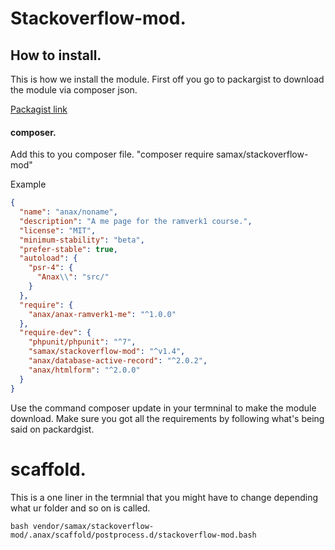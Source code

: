 # Stackoverflow-mod.

## How to install.

This is how we install the module. First off you go to packargist to download
the module via composer json.

[Packagist link](https://packagist.org/packages/samax/stackoverflow-mod)

#### composer.

Add this to you composer file. "composer require samax/stackoverflow-mod"

Example

```json
{
  "name": "anax/noname",
  "description": "A me page for the ramverk1 course.",
  "license": "MIT",
  "minimum-stability": "beta",
  "prefer-stable": true,
  "autoload": {
    "psr-4": {
      "Anax\\": "src/"
    }
  },
  "require": {
    "anax/anax-ramverk1-me": "^1.0.0"
  },
  "require-dev": {
    "phpunit/phpunit": "^7",
    "samax/stackoverflow-mod": "^v1.4",
    "anax/database-active-record": "^2.0.2",
    "anax/htmlform": "^2.0.0"
  }
}
```

Use the command composer update in your termninal to make the module download.
Make sure you got all the requirements by following what's being said on
packardgist.

# scaffold.

This is a one liner in the termnial that you might have to change depending
what ur folder and so on is called.

```code
bash vendor/samax/stackoverflow-mod/.anax/scaffold/postprocess.d/stackoverflow-mod.bash
```
